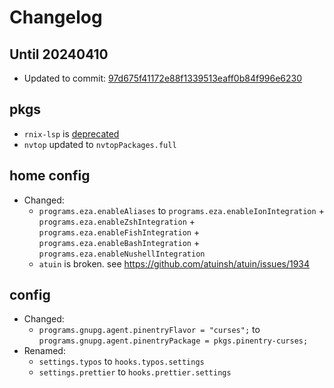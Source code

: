 # Changelog

## Until 20240410

- Updated to commit:
  [97d675f41172e88f1339513eaff0b84f996e6230](https://github.com/NixOS/nixpkgs/tree/97d675f41172e88f1339513eaff0b84f996e6230)

## pkgs

- `rnix-lsp` is [deprecated](https://github.com/NixOS/nixpkgs/commits/master/pkgs/development/tools/language-servers/rnix-lsp/default.nix)
- `nvtop` updated to `nvtopPackages.full`

## home config

- Changed:
  - `programs.eza.enableAliases` to `programs.eza.enableIonIntegration` +
    `programs.eza.enableZshIntegration` + `programs.eza.enableFishIntegration` +
    `programs.eza.enableBashIntegration` + `programs.eza.enableNushellIntegration`
  - `atuin` is broken. see https://github.com/atuinsh/atuin/issues/1934

## config

- Changed:
  - `programs.gnupg.agent.pinentryFlavor = "curses";` to
    `programs.gnupg.agent.pinentryPackage = pkgs.pinentry-curses;`
- Renamed:
  - `settings.typos` to `hooks.typos.settings`
  - `settings.prettier` to `hooks.prettier.settings`
